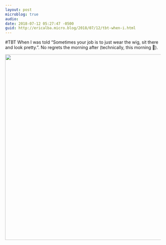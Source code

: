 ```yaml
---
layout: post
microblog: true
audio: 
date: 2018-07-12 05:27:47 -0500
guid: http://ericalba.micro.blog/2018/07/12/tbt-when-i.html
---
```

#TBT When I was told “Sometimes your job is to just wear the wig, sit there and look pretty.”.
No regrets the morning after (technically, this morning 😬).

<img src="http://micro.ericalba.com/uploads/2018/42c02e67e8.jpg" width="600" height="600" />
